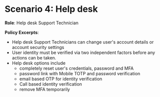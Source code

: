 # Scenario 4: Help desk

**Role**: Help desk Support Technician

**Policy Excerpts**:
- Help desk Support Technicians can change user's account details or account security settings
- User identity must be verified via two independent factors before any actions can be taken.
- Help desk options include
  - completely reset user's credentials, password and MFA
  - password link with Mobile TOTP and password verification
  - email based OTP for identity verification
  - Call based identity verification
  - remove MFA temporarily
